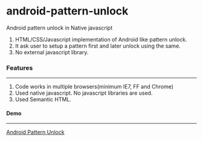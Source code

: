 android-pattern-unlock
======================

Android pattern unlock in Native javascript

1. HTML/CSS/Javascript implementation of Android like pattern unlock.
2. It ask user to setup a pattern first and later unlock using the same.
3. No external javascript library.

### Features
---------------

1. Code works in multiple browsers(minimum IE7, FF and Chrome)
2. Used native javascript. No javascript libraries are used. 
3. Used Semantic HTML.

#### Demo
----------
[Android Pattern Unlock](http://nitishkumarsingh.in/sample/android-pattern-unlock/)
